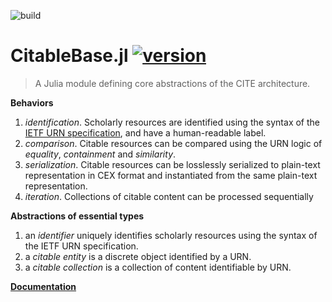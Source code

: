 ![build](https://github.com/cite-architecture/CitableBase.jl/actions/workflows/Documentation.yml/badge.svg)


# CitableBase.jl [![version](https://juliahub.com/docs/CitableBase/version.svg)](https://juliahub.com/ui/Packages/CitableBase/6BIMt)

> A Julia module defining core abstractions of the CITE architecture.



**Behaviors**

1. *identification*.  Scholarly resources are identified using the syntax of the [IETF URN specification](https://www.ietf.org/rfc/rfc2141.txt), and have a human-readable label. 
2. *comparison*.  Citable resources can be compared using the URN logic of *equality*, *containment* and  *similarity*.  
3.  *serialization*.  Citable resources can be losslessly serialized to plain-text representation in CEX format and instantiated from the same plain-text representation.
4. *iteration*. Collections of citable content can be processed sequentially

**Abstractions of essential types**

1. an *identifier* uniquely identifies scholarly resources using the syntax of the IETF URN specification. 
2. a *citable entity* is a discrete object identified by a URN. 
3. a *citable collection* is a collection of content identifiable by URN.




**[Documentation](https://cite-architecture.github.io/CitableBase.jl/stable/)**